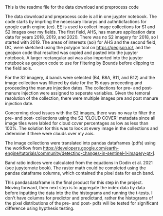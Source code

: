 This is the readme file for the data download and preprocess code

The data download and preprocess code is all in one juypter notebook. The code starts by imprting the necessary librarys and authnticfactions for google earth engine (ee). EE is used to collect image collections for S1 and S2 images over my fields. The first field, AHS, has manure application date data for years 2018, 2019, and 2020. There was no S2 imagery for 2018, so I started with 2019. The areas of interests (aoi) for AHS and the second field, DC, were sketched using the polygon tool on https://geojson.io/, and the geojson code that resulted was copied and pasted into the jupyter notebook. A larger rectangular aoi was also imported into the jupyter notebook as geojson code to use for filtering by Bounds before clipping to the field aois. 

For the S2 imagery, 4 bands were selected (B4, B8A, B11, and B12) and the image collection was filtered by date for the 15 days preceeding and proceeding the manure injection dates. The collections for pre- and post- manure injection were assigned to seperate variables. Given the temoral resolution of the collection, there were multiple images pre and post manure injection date. 

Concerning cloud issues with the S2 images, there was no way to filter the pre- and post- collections using the S2 'CLOUD COVER' metadata since all image tiles were labled for cloud cover percentages as low as less than 100%. The solution for this was to look at every image in the collections and determine if there were clouds over my aois. 

The image collections were translated into pandas dataframes (pdfs) using the workflow from https://developers.google.com/earth-engine/tutorials/community/detecting-changes-in-sentinel-1-imagery-pt-1.

Band ratio indices were calculated from the equations in Dodin et al. 2021 (see jupyternote book). The raster math could be completed using the pandas dataframe columns, which contained the pixel data for each band. 

This pandasdataframe is the final product for this step in the project. Moving forward, then next step is to aggregate the index data by data before inputting the data into the the histograms and running the t-tests. I don't have columns for predictor and predictand, rather the histograms of the pixel distributions of the pre- and post- pdfs will be tested for significant difference using hypthesis testing. 

